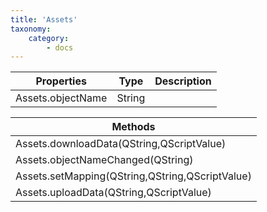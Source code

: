 ```yaml
---
title: 'Assets'
taxonomy:
    category:
        - docs
---
```




| Properties        | Type   | Description |
| ----------------- | ------ | ----------- |
| Assets.objectName | String |             |


| Methods                                  |
| ---------------------------------------- |
| Assets.downloadData(QString,QScriptValue) |
| Assets.objectNameChanged(QString)        |
| Assets.setMapping(QString,QString,QScriptValue) |
| Assets.uploadData(QString,QScriptValue)  |






